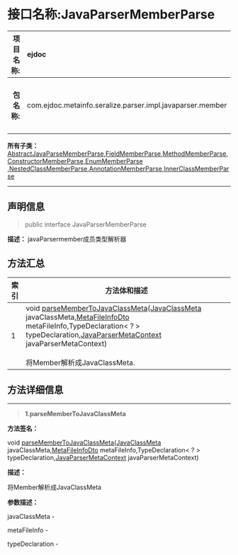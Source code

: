 # 接口名称:JavaParserMemberParse

|  **项目名称:**    |  ejdoc    |   **模块名称:**   |metaInfoSeralize|
| ----: | :---- | ----: |:---- |
|   **包名称:**   |  com.ejdoc.metainfo.seralize.parser.impl.javaparser.member    |   **全路径信息:**   |com.ejdoc.metainfo.seralize.parser.impl.javaparser.member.JavaParserMemberParse|













**所有子类：**  
[AbstractJavaParseMemberParse](/metaInfoSeralize/com/ejdoc/metainfo/seralize/parser/impl/javaparser/member/AbstractJavaParseMemberParse.md),[FieldMemberParse](/metaInfoSeralize/com/ejdoc/metainfo/seralize/parser/impl/javaparser/member/FieldMemberParse.md),[MethodMemberParse](/metaInfoSeralize/com/ejdoc/metainfo/seralize/parser/impl/javaparser/member/MethodMemberParse.md),[ConstructorMemberParse](/metaInfoSeralize/com/ejdoc/metainfo/seralize/parser/impl/javaparser/member/ConstructorMemberParse.md),[EnumMemberParse](/metaInfoSeralize/com/ejdoc/metainfo/seralize/parser/impl/javaparser/member/EnumMemberParse.md)
,[NestedClassMemberParse](/metaInfoSeralize/com/ejdoc/metainfo/seralize/parser/impl/javaparser/member/NestedClassMemberParse.md),[AnnotationMemberParse](/metaInfoSeralize/com/ejdoc/metainfo/seralize/parser/impl/javaparser/member/AnnotationMemberParse.md),[InnerClassMemberParse](/metaInfoSeralize/com/ejdoc/metainfo/seralize/parser/impl/javaparser/member/InnerClassMemberParse.md)





---

## 声明信息

> public interface JavaParserMemberParse     


**描述：** javaParsermember成员类型解析器












## 方法汇总

|   索引  |    方法体和描述   |
| ---- | ---- |
|1|void [parseMemberToJavaClassMeta](#parsemembertojavaclassmeta-javaclassmeta-metafileinfodto-typedeclaration-javaparsermetacontext)([JavaClassMeta](/metaInfoSeralize/com/ejdoc/metainfo/seralize/model/JavaClassMeta.md) javaClassMeta,[MetaFileInfoDto](/metaInfoSeralize/com/ejdoc/metainfo/seralize/dto/MetaFileInfoDto.md) metaFileInfo,TypeDeclaration< ? > typeDeclaration,[JavaParserMetaContext](/metaInfoSeralize/com/ejdoc/metainfo/seralize/parser/impl/javaparser/JavaParserMetaContext.md) javaParserMetaContext)   <br/><br/>将Member解析成JavaClassMeta.|







## 方法详细信息


---

> **1.<span id="parsemembertojavaclassmeta-javaclassmeta-metafileinfodto-typedeclaration-javaparsermetacontext">parseMemberToJavaClassMeta</span>**

**方法签名：** 

  void [parseMemberToJavaClassMeta](#parsemembertojavaclassmeta-javaclassmeta-metafileinfodto-typedeclaration-javaparsermetacontext)([JavaClassMeta](/metaInfoSeralize/com/ejdoc/metainfo/seralize/model/JavaClassMeta.md) javaClassMeta,[MetaFileInfoDto](/metaInfoSeralize/com/ejdoc/metainfo/seralize/dto/MetaFileInfoDto.md) metaFileInfo,TypeDeclaration< ? > typeDeclaration,[JavaParserMetaContext](/metaInfoSeralize/com/ejdoc/metainfo/seralize/parser/impl/javaparser/JavaParserMetaContext.md) javaParserMetaContext)   


**描述：** 

将Member解析成JavaClassMeta

**参数描述：** 

  javaClassMeta - 

  metaFileInfo - 

  typeDeclaration - 







